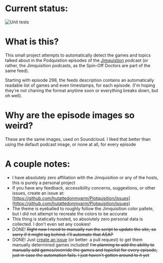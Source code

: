 # Current status:
![Unit tests](https://github.com/hutattedonmyarm/Plotquisition/workflows/Unit%20tests/badge.svg?event=push)


# What is this?

This small project attempts to automatically detect the games and topics talked about in the Podquistion episodes of the [Jimquistion](https://soundcloud.com/jimquisition) podcast (or rather, the Jimquisition podcasts, as the Spin-Off Doctors are part of the same feed).

Starting with episode 298, the feeds description contains an automatically readable list of games and even timestamps, for each episode. (I'm hoping they're not chaning the format anytime soon or everything breaks down, but oh well).

# Why are the episode images so weird?

These are the same images, used on Soundcloud. I liked that better than using the default podcast image, or none at all, for every episode

# A couple notes:

- I have absolutely zero affiliation with the Jimquisition or any of the hosts, this is purely a personal project
- If you have any feedback, accessibility concerns, suggestions, or other issues, create an issue at: [https://github.com/hutattedonmyarm/Plotquisition/issues](https://github.com/hutattedonmyarm/Plotquisition/issues)
- The theme is eyeballed to roughly follow the Jimquisition color pallete, but I did not attempt to recreate the colors to be accurate
- This thing is statically hosted, so absolutely zero personal data is collected. I don't even set any cookies!
- DONE! ~~Right now I need to manually run the script to update the site, so sorry if it might lag behind. I'll automate that ASAP~~
- DONE! Just [create an issue](https://github.com/hutattedonmyarm/Plotquisition/issues) (or better: a pull request) to get them manually determined games included! ~~I'm planning to add the ability to manually add games/override the games and topiclist for every episode, just in case the automation fails. I just haven't gotten around to it yet~~